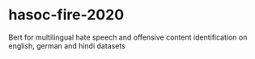 # hasoc-fire-2020
Bert for multilingual hate speech and offensive content identification on english, german and hindi datasets

